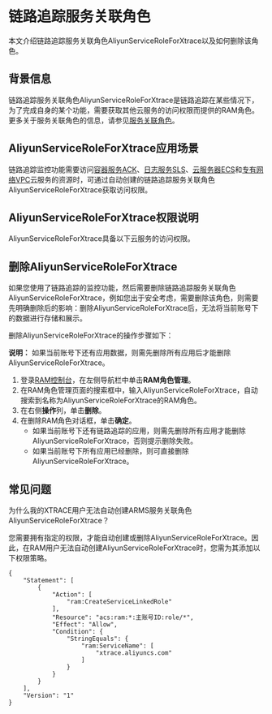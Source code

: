 # 链路追踪服务关联角色

本文介绍链路追踪服务关联角色AliyunServiceRoleForXtrace以及如何删除该角色。

## 背景信息

链路追踪服务关联角色AliyunServiceRoleForXtrace是链路追踪在某些情况下，为了完成自身的某个功能，需要获取其他云服务的访问权限而提供的RAM角色。更多关于服务关联角色的信息，请参见[服务关联角色](/cn.zh-CN/角色管理/服务关联角色.md)。

## AliyunServiceRoleForXtrace应用场景

链路追踪监控功能需要访问[容器服务ACK](/cn.zh-CN/产品简介/什么是容器服务Kubernetes版.md)、[日志服务SLS](/cn.zh-CN/产品简介/什么是日志服务.md)、[云服务器ECS](/cn.zh-CN/产品简介/什么是云服务器ECS.md)和[专有网络VPC](/cn.zh-CN/产品简介/什么是专有网络.md)云服务的资源时，可通过自动创建的链路追踪服务关联角色AliyunServiceRoleForXtrace获取访问权限。

## AliyunServiceRoleForXtrace权限说明



AliyunServiceRoleForXtrace具备以下云服务的访问权限。

## 删除AliyunServiceRoleForXtrace

如果您使用了链路追踪的监控功能，然后需要删除链路追踪服务关联角色AliyunServiceRoleForXtrace，例如您出于安全考虑，需要删除该角色，则需要先明确删除后的影响：删除AliyunServiceRoleForXtrace后，无法将当前账号下的数据进行存储和展示。

删除AliyunServiceRoleForXtrace的操作步骤如下：

**说明：** 如果当前账号下还有应用数据，则需先删除所有应用后才能删除AliyunServiceRoleForXtrace。

1.  登录[RAM控制台](http://ram.console.aliyun.com/)，在左侧导航栏中单击**RAM角色管理**。
2.  在RAM角色管理页面的搜索框中，输入AliyunServiceRoleForXtrace，自动搜索到名称为AliyunServiceRoleForXtrace的RAM角色。
3.  在右侧**操作**列，单击**删除**。
4.  在删除RAM角色对话框，单击**确定**。
    -   如果当前账号下还有链路追踪的应用，则需先删除所有应用才能删除AliyunServiceRoleForXtrace，否则提示删除失败。
    -   如果当前账号下所有应用已经删除，则可直接删除AliyunServiceRoleForXtrace。

## 常见问题

为什么我的XTRACE用户无法自动创建ARMS服务关联角色AliyunServiceRoleForXtrace？

您需要拥有指定的权限，才能自动创建或删除AliyunServiceRoleForXtrace。因此，在RAM用户无法自动创建AliyunServiceRoleForXtrace时，您需为其添加以下权限策略。

```
{
    "Statement": [
        {
            "Action": [
                "ram:CreateServiceLinkedRole"
            ],
            "Resource": "acs:ram:*:主账号ID:role/*",
            "Effect": "Allow",
            "Condition": {
                "StringEquals": {
                    "ram:ServiceName": [
                        "xtrace.aliyuncs.com"
                    ]
                }
            }
        }
    ],
    "Version": "1"
}
```

